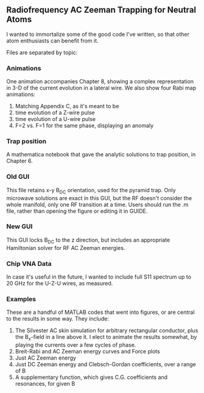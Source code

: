 ## Radiofrequency AC Zeeman Trapping for Neutral Atoms ## 
I wanted to immortalize some of the good code I've written, so that other atom enthusiasts can benefit from it. 

Files are separated by topic:

### Animations
One animation accompanies Chapter 8, showing a complex representation in 3-D of the current evolution in a lateral wire. 
We also show four Rabi map animations:
1) Matching Appendix C, as it's meant to be
2) time evolution of a Z-wire pulse
3) time evolution of a U-wire pulse
4) F=2 vs. F=1 for the same phase, displaying an anomaly

### Trap position
A mathematica notebook that gave the analytic solutions to trap position, in Chapter 6. 

### Old GUI
This file retains x-y B<sub>DC</sub> orientation, used for the pyramid trap. Only microwave solutions are exact in this GUI, but the RF doesn't consider the whole manifold, only one RF transition at a time. 
Users should run the .m file, rather than opening the figure or editing it in GUIDE.

### New GUI
This GUI locks B<sub>DC</sub> to the z direction, but includes an appropriate Hamiltonian solver for RF AC Zeeman energies. 

### Chip VNA Data
In case it's useful in the future, I wanted to include full S11 spectrum up to 20 GHz for the U-Z-U wires, as measured. 

### Examples
These are a handful of MATLAB codes that went into figures, or are central to the results in some way. 
They include:

1) The Silvester AC skin simulation for arbitrary rectangular conductor, plus the B<sub>x</sub>-field in a line above it. I elect to animate the results somewhat, by playing the currents over a few cycles of phase. 
2) Breit-Rabi and AC Zeeman energy curves and Force plots
3) Just AC Zeeman energy
4) Just DC Zeeman energy and Clebsch-Gordan coefficients, over a range of B
5) A supplementary function, which gives C.G. coefficients and resonances, for given B


